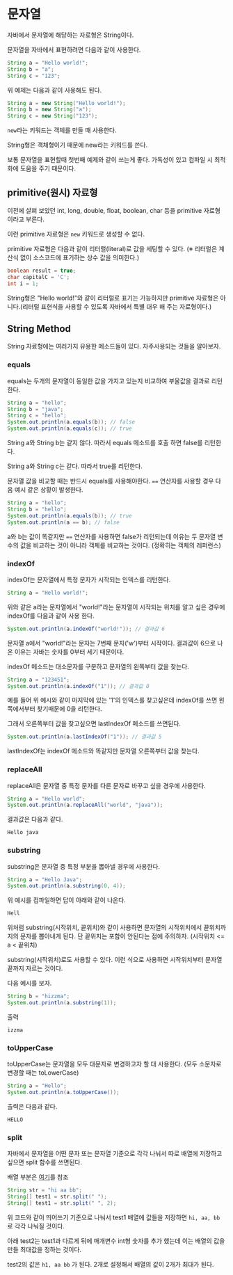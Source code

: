 # 문자열

자바에서 문자열에 해당하는 자료형은 String이다.

문자열을 자바에서 표현하려면 다음과 같이 사용한다.

```java
String a = "Hello world!";
String b = "a";
String c = "123";
```

위 예제는 다음과 같이 사용해도 된다.

```java
String a = new String("Hello world!");
String b = new String("a");
String c = new String("123");
```

`new`라는 키워드는 객체를 만들 때 사용한다.

String형은 객체형이기 때문에 new라는 키워드를 쓴다.

보통 문자열을 표현할때 첫번째 예제와 같이 쓰는게 좋다. 가독성이 있고 컴파일 시 최적화에 도움을 주기 때문이다.

## primitive(원시) 자료형

이전에 살펴 보았던 int, long, double, float, boolean, char 등을 primitive 자료형 이라고 부른다.

이런 primitive 자료형은 `new` 키워드로 생성할 수 없다.

primitive 자료형은 다음과 같이 리터럴(literal)로 값을 세팅할 수 있다. (※ 리터럴은 계산식 없이 소스코드에 표기하는 상수 값을 의미한다.)

```java
boolean result = true;
char capitalC = 'C';
int i = 1;
```

String형은 "Hello world!"와 같이 리터럴로 표기는 가능하지만 primitive 자료형은 아니다.(리터럴 표현식을 사용할 수 있도록 자바에서 특별 대우 해 주는 자료형이다.)

## String Method

String 자료형에는 여러가지 유용한 메소드들이 있다. 자주사용되는 것들을 알아보자.

### equals

equals는 두개의 문자열이 동일한 값을 가지고 있는지 비교하여 부울값을 결과로 리턴한다.

```java
String a = "hello";
String b = "java";
String c = "hello";
System.out.println(a.equals(b)); // false
System.out.println(a.equals(c)); // true
```

String a와 String b는 같지 않다. 따라서 equals 메소드를 호출 하면 false를 리턴한다.

String a와 String c는 같다. 따라서 true를 리턴한다.

문자열 값을 비교할 때는 반드시 equals를 사용해야한다. `==` 연산자를 사용할 경우 다음 예시 같은 상황이 발생한다.

```java
String a = "hello";
String b = "hello";
System.out.println(a.equals(b)); // true
System.out.println(a == b); // false
```

a와 b는 값이 똑같지만 `==` 연산자를 사용하면 false가 리턴되는데 이유는 두 문자열 변수의 값을 비교하는 것이 아니라 객체를 비교하는 것이다. (정확히는 객체의 레퍼런스)

### indexOf

indexOf는 문자열에서 특정 문자가 시작되는 인덱스를 리턴한다.

```java
String a = "Hello world!";
```

위와 같은 a라는 문자열에서 "world!"라는 문자열이 시작되는 위치를 알고 싶은 경우에 indexOf를 다음과 같이 사용 한다.

```java
System.out.println(a.indexOf("world!")); // 결과값 6
```

문자열 a에서 "world!"라는 문자는 7번째 문자('w')부터 시작이다. 결과값이 6으로 나온 이유는 자바는 숫자를 0부터 세기 때문이다.

indexOf 메소드는 대소문자를 구분하고 문자열의 왼쪽부터 값을 찾는다.

```java
String a = "123451";
System.out.println(a.indexOf("1")); // 결과값 0
```

예를 들어 위 예시와 같이 마지막에 있는 '1'의 인덱스를 찾고싶은데 indexOf를 쓰면 왼쪽에서부터 찾기때문에 0을 리턴한다.

그래서 오른쪽부터 값을 찾고싶으면 lastIndexOf 메소드를 쓰면된다.

```java
System.out.println(a.lastIndexOf("1")); // 결과값 5
```

lastIndexOf는 indexOf 메소드와 똑같지만 문자열 오른쪽부터 값을 찾는다.

### replaceAll

replaceAll은 문자열 중 특정 문자를 다른 문자로 바꾸고 싶을 경우에 사용한다.

```java
String a = "Hello world";
System.out.println(a.replaceAll("world", "java"));
```

결과값은 다음과 같다.

```bash
Hello java
```

### substring

substring은 문자열 중 특정 부분을 뽑아낼 경우에 사용한다.

```java
String a = "Hello Java";
System.out.println(a.substring(0, 4));
```

위 예시를 컴파일하면 답이 아래와 같이 나온다.

```bash
Hell
```

위처럼 substring(시작위치, 끝위치)와 같이 사용하면 문자열의 시작위치에서 끝위치까지의 문자를 뽑아내게 된다. 단 끝위치는 포함이 안된다는 점에 주의하자. (시작위치 <= a < 끝위치)

substring(시작위치)로도 사용할 수 있다. 이런 식으로 사용하면 시작위치부터 문자열 끝까지 자르는 것이다.

다음 예시를 보자.

```java
String b = "hizzma";
System.out.println(a.substring(1));
```

출력

```bash
izzma
```

### toUpperCase

toUpperCase는 문자열을 모두 대문자로 변경하고자 할 대 사용한다. (모두 소문자로 변경할 때는 toLowerCase)

```java
String a = "Hello";
System.out.println(a.toUpperCase());
```

출력은 다음과 같다.

```bash
HELLO
```

### split

자바에서 문자열을 어떤 문자 또는 문자열 기준으로 각각 나눠서 따로 배열에 저장하고 싶으면 split 함수를 쓰면된다.

배열 부분은 [여기](Java/3_type/6_array/array.md)를 참조

```java
String str = "hi aa bb";
String[] test1 = str.split(" ");
String[] test1 = str.split(" ", 2);
```

위 코드와 같이 띄어쓰기 기준으로 나눠서 test1 배열에 값들을 저장하면 `hi, aa, bb` 로 각각 나눠질 것이다.

아래 test2는 test1과 다르게 뒤에 매개변수 int형 숫자를 추가 했는데
이는 배열의 값을 만들 최대값을 정하는 것이다.

test2의 값은 `h1, aa bb` 가 된다. 2개로 설정해서 배열의 값이 2개가 최대가 된다.